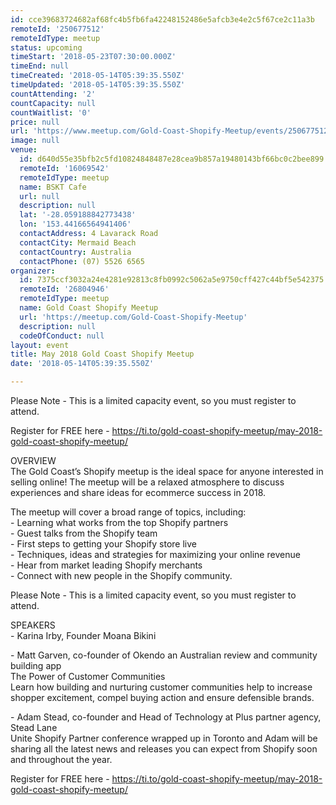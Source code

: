 ```yaml
---
id: cce39683724682af68fc4b5fb6fa42248152486e5afcb3e4e2c5f67ce2c11a3b
remoteId: '250677512'
remoteIdType: meetup
status: upcoming
timeStart: '2018-05-23T07:30:00.000Z'
timeEnd: null
timeCreated: '2018-05-14T05:39:35.550Z'
timeUpdated: '2018-05-14T05:39:35.550Z'
countAttending: '2'
countCapacity: null
countWaitlist: '0'
price: null
url: 'https://www.meetup.com/Gold-Coast-Shopify-Meetup/events/250677512/'
image: null
venue:
  id: d640d55e35bfb2c5fd10824848487e28cea9b857a19480143bf66bc0c2bee899
  remoteId: '16069542'
  remoteIdType: meetup
  name: BSKT Cafe
  url: null
  description: null
  lat: '-28.059188842773438'
  lon: '153.44166564941406'
  contactAddress: 4 Lavarack Road
  contactCity: Mermaid Beach
  contactCountry: Australia
  contactPhone: (07) 5526 6565
organizer:
  id: 7375ccf3032a24e4281e92813c8fb0992c5062a5e9750cff427c44bf5e542375
  remoteId: '26804946'
  remoteIdType: meetup
  name: Gold Coast Shopify Meetup
  url: 'https://meetup.com/Gold-Coast-Shopify-Meetup'
  description: null
  codeOfConduct: null
layout: event
title: May 2018 Gold Coast Shopify Meetup
date: '2018-05-14T05:39:35.550Z'

---
```

<p>Please Note - This is a limited capacity event, so you must register to attend.</p> <p>Register for FREE here - <a href="https://ti.to/gold-coast-shopify-meetup/may-2018-gold-coast-shopify-meetup/" class="linkified">https://ti.to/gold-coast-shopify-meetup/may-2018-gold-coast-shopify-meetup/</a></p> <p>OVERVIEW<br/>The Gold Coast’s Shopify meetup is the ideal space for anyone interested in selling online! The meetup will be a relaxed atmosphere to discuss experiences and share ideas for ecommerce success in 2018.</p> <p>The meetup will cover a broad range of topics, including:<br/>- Learning what works from the top Shopify partners<br/>- Guest talks from the Shopify team<br/>- First steps to getting your Shopify store live<br/>- Techniques, ideas and strategies for maximizing your online revenue<br/>- Hear from market leading Shopify merchants<br/>- Connect with new people in the Shopify community.</p> <p>Please Note - This is a limited capacity event, so you must register to attend.</p> <p>SPEAKERS<br/>- Karina Irby, Founder Moana Bikini</p> <p>- Matt Garven, co-founder of Okendo an Australian review and community building app<br/>The Power of Customer Communities<br/>Learn how building and nurturing customer communities help to increase shopper excitement, compel buying action and ensure defensible brands.</p> <p>- Adam Stead, co-founder and Head of Technology at Plus partner agency, Stead Lane<br/>Unite Shopify Partner conference wrapped up in Toronto and Adam will be sharing all the latest news and releases you can expect from Shopify soon and throughout the year.</p> <p>Register for FREE here - <a href="https://ti.to/gold-coast-shopify-meetup/may-2018-gold-coast-shopify-meetup/" class="linkified">https://ti.to/gold-coast-shopify-meetup/may-2018-gold-coast-shopify-meetup/</a></p>
